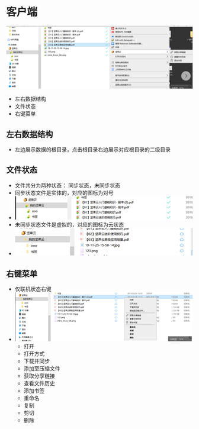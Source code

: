 # 客户端
![](https://github.com/openthos/multiwin-analysis/blob/master/multiwindow/dongpeng/Nuts/icon/home_icon1.png)
  - 左右数据结构
  - 文件状态
  - 右键菜单

## 左右数据结构
  - 左边展示数据的根目录，点击根目录右边展示对应根目录的二级目录
## 文件状态
  - 文件共分为两种状态： 同步状态，未同步状态
  - 同步状态文件是实体的，对应的图标为对号
  - ![](https://github.com/openthos/multiwin-analysis/blob/master/multiwindow/dongpeng/Nuts/icon/home_icon3.png)
  - 未同步状态文件是虚拟的，对应的图标为云状态
  - ![](https://github.com/openthos/multiwin-analysis/blob/master/multiwindow/dongpeng/Nuts/icon/home_icon2.png)
## 右键菜单
  - 仅联机状态右键
  - ![](https://github.com/openthos/multiwin-analysis/blob/master/multiwindow/dongpeng/Nuts/icon/home_icon4.png)
    - 打开
    - 打开方式
    - 下载并同步
    - 添加至压缩文件
    - 获取分享链接
    - 查看文件历史
    - 添加书签
    - 重命名
    - 复制
    - 剪切
    - 删除
